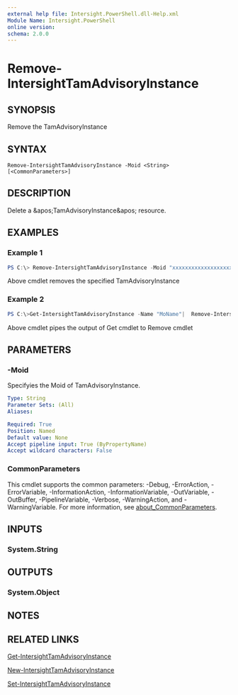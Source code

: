 ```yaml
---
external help file: Intersight.PowerShell.dll-Help.xml
Module Name: Intersight.PowerShell
online version:
schema: 2.0.0
---
```


# Remove-IntersightTamAdvisoryInstance

## SYNOPSIS
Remove the TamAdvisoryInstance

## SYNTAX

```
Remove-IntersightTamAdvisoryInstance -Moid <String> [<CommonParameters>]
```

## DESCRIPTION
Delete a &amp;apos;TamAdvisoryInstance&amp;apos; resource.

## EXAMPLES

### Example 1
```powershell
PS C:\> Remove-IntersightTamAdvisoryInstance -Moid "xxxxxxxxxxxxxxxxxxxxxxxxxxx"
```
Above cmdlet removes the specified TamAdvisoryInstance 

### Example 2
```powershell
PS C:\>Get-IntersightTamAdvisoryInstance -Name "MoName"|  Remove-IntersightTamAdvisoryInstance
```
Above cmdlet pipes the output of Get cmdlet to Remove cmdlet

## PARAMETERS

### -Moid
Specifyies the Moid of TamAdvisoryInstance.

```yaml
Type: String
Parameter Sets: (All)
Aliases:

Required: True
Position: Named
Default value: None
Accept pipeline input: True (ByPropertyName)
Accept wildcard characters: False
```

### CommonParameters
This cmdlet supports the common parameters: -Debug, -ErrorAction, -ErrorVariable, -InformationAction, -InformationVariable, -OutVariable, -OutBuffer, -PipelineVariable, -Verbose, -WarningAction, and -WarningVariable. For more information, see [about_CommonParameters](http://go.microsoft.com/fwlink/?LinkID=113216).

## INPUTS

### System.String

## OUTPUTS

### System.Object
## NOTES

## RELATED LINKS

[Get-IntersightTamAdvisoryInstance](./Get-IntersightTamAdvisoryInstance.md)

[New-IntersightTamAdvisoryInstance](./New-IntersightTamAdvisoryInstance.md)

[Set-IntersightTamAdvisoryInstance](./Set-IntersightTamAdvisoryInstance.md)

